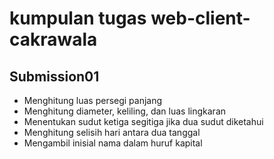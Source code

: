 # kumpulan tugas web-client-cakrawala
## Submission01
- Menghitung luas persegi panjang
- Menghitung diameter, keliling, dan luas lingkaran
- Menentukan sudut ketiga segitiga jika dua sudut diketahui
- Menghitung selisih hari antara dua tanggal
- Mengambil inisial nama dalam huruf kapital
